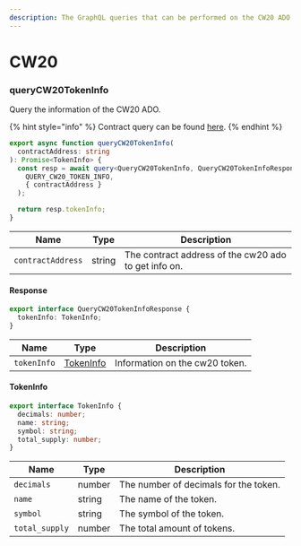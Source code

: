```yaml
---
description: The GraphQL queries that can be performed on the CW20 ADO.
---
```


# CW20

### queryCW20TokenInfo

Query the information of the CW20 ADO.

{% hint style="info" %}
Contract query can be found [here](../../../smart-contracts/fungible-tokens/cw20-token.md#tokeninfo).
{% endhint %}

```typescript
export async function queryCW20TokenInfo(
  contractAddress: string
): Promise<TokenInfo> {
  const resp = await query<QueryCW20TokenInfo, QueryCW20TokenInfoResponse>(
    QUERY_CW20_TOKEN_INFO,
    { contractAddress }
  );

  return resp.tokenInfo;
}
```

| Name              | Type   | Description                                          |
| ----------------- | ------ | ---------------------------------------------------- |
| `contractAddress` | string | The contract address of the cw20 ado to get info on. |

#### Response

```typescript
export interface QueryCW20TokenInfoResponse {
  tokenInfo: TokenInfo;
}
```

| Name        | Type                           | Description                    |
| ----------- | ------------------------------ | ------------------------------ |
| `tokenInfo` | [TokenInfo](cw20.md#tokeninfo) | Information on the cw20 token. |

#### TokenInfo

```typescript
export interface TokenInfo {
  decimals: number;
  name: string;
  symbol: string;
  total_supply: number;
}
```

| Name           | Type   | Description                           |
| -------------- | ------ | ------------------------------------- |
| `decimals`     | number | The number of decimals for the token. |
| `name`         | string | The name of the token.                |
| `symbol`       | string | The symbol of the token.              |
| `total_supply` | number | The total amount of tokens.           |
